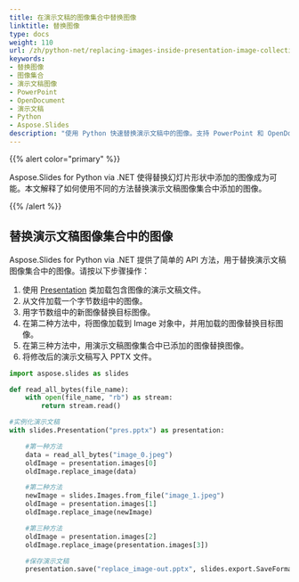 ```yaml
---
title: 在演示文稿的图像集合中替换图像
linktitle: 替换图像
type: docs
weight: 110
url: /zh/python-net/replacing-images-inside-presentation-image-collection/
keywords:
- 替换图像
- 图像集合
- 演示文稿图像
- PowerPoint
- OpenDocument
- 演示文稿
- Python
- Aspose.Slides
description: "使用 Python 快速替换演示文稿中的图像。支持 PowerPoint 和 OpenDocument 格式，以简化流程并提升幻灯片质量。"
---
```


{{% alert color="primary" %}} 

Aspose.Slides for Python via .NET 使得替换幻灯片形状中添加的图像成为可能。本文解释了如何使用不同的方法替换演示文稿图像集合中添加的图像。

{{% /alert %}} 
## **替换演示文稿图像集合中的图像**
Aspose.Slides for Python via .NET 提供了简单的 API 方法，用于替换演示文稿图像集合中的图像。请按以下步骤操作：

1. 使用 [Presentation](https://reference.aspose.com/slides/python-net/aspose.slides/presentation/) 类加载包含图像的演示文稿文件。
1. 从文件加载一个字节数组中的图像。
1. 用字节数组中的新图像替换目标图像。
1. 在第二种方法中，将图像加载到 Image 对象中，并用加载的图像替换目标图像。
1. 在第三种方法中，用演示文稿图像集合中已添加的图像替换图像。
1. 将修改后的演示文稿写入 PPTX 文件。

```py
import aspose.slides as slides

def read_all_bytes(file_name):
    with open(file_name, "rb") as stream:
        return stream.read()

#实例化演示文稿
with slides.Presentation("pres.pptx") as presentation:

    #第一种方法
    data = read_all_bytes("image_0.jpeg")
    oldImage = presentation.images[0]
    oldImage.replace_image(data)

    #第二种方法
    newImage = slides.Images.from_file("image_1.jpeg")
    oldImage = presentation.images[1]
    oldImage.replace_image(newImage)

    #第三种方法
    oldImage = presentation.images[2]
    oldImage.replace_image(presentation.images[3])

    #保存演示文稿
    presentation.save("replace_image-out.pptx", slides.export.SaveFormat.PPTX)
```